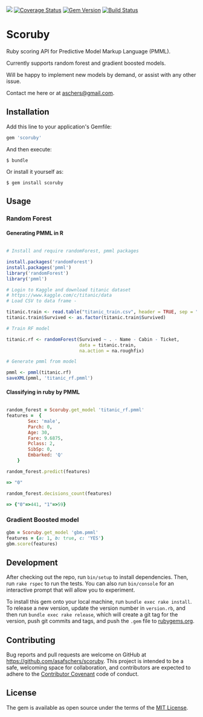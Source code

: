 <a href="https://codeclimate.com/github/asafschers/scoruby"><img src="https://codeclimate.com/github/asafschers/scoruby/badges/gpa.svg" /></a>
[![Coverage Status](https://coveralls.io/repos/github/asafschers/scoruby/badge.svg?branch=master)](https://coveralls.io/github/asafschers/scoruby?branch=master)
[![Gem Version](https://badge.fury.io/rb/scoruby.svg)](https://badge.fury.io/rb/scoruby)
[![Build Status](https://travis-ci.org/asafschers/scoruby.svg?branch=master)](https://travis-ci.org/asafschers/scoruby)

# Scoruby

Ruby scoring API for Predictive Model Markup Language (PMML).

Currently supports random forest and gradient boosted models.

Will be happy to implement new models by demand, or assist with any other issue.

Contact me here or at aschers@gmail.com.

## Installation

Add this line to your application's Gemfile:

```ruby
gem 'scoruby'
```

And then execute:

    $ bundle

Or install it yourself as:

    $ gem install scoruby

## Usage
### Random Forest
#### Generating  PMML in R

```R

# Install and require randomForest, pmml packages

install.packages('randomForest')
install.packages('pmml')
library('randomForest')
library('pmml')

# Login to Kaggle and download titanic dataset 
# https://www.kaggle.com/c/titanic/data 
# Load CSV to data frame -

titanic.train <- read.table("titanic_train.csv", header = TRUE, sep = ",")
titanic.train$Survived <- as.factor(titanic.train$Survived)

# Train RF model

titanic.rf <- randomForest(Survived ~ . - Name - Cabin - Ticket,
                           data = titanic.train, 
                           na.action = na.roughfix)

# Generate pmml from model

pmml <- pmml(titanic.rf)
saveXML(pmml, 'titanic_rf.pmml')

```

#### Classifying in ruby by PMML 

```ruby

random_forest = Scoruby.get_model 'titanic_rf.pmml'
features =  {
        Sex: 'male',
        Parch: 0,
        Age: 30,
        Fare: 9.6875,
        Pclass: 2,
        SibSp: 0,
        Embarked: 'Q'       
    }

random_forest.predict(features)

=> "0"

random_forest.decisions_count(features)

=> {"0"=>441, "1"=>59}

```

### Gradient Boosted model

```ruby
gbm = Scoruby.get_model 'gbm.pmml'
features = {a: 1, b: true, c: 'YES'}
gbm.score(features)
```

## Development

After checking out the repo, run `bin/setup` to install dependencies. Then, run `rake rspec` to run the tests. You can also run `bin/console` for an interactive prompt that will allow you to experiment.

To install this gem onto your local machine, run `bundle exec rake install`. To release a new version, update the version number in `version.rb`, and then run `bundle exec rake release`, which will create a git tag for the version, push git commits and tags, and push the `.gem` file to [rubygems.org](https://rubygems.org).

## Contributing

Bug reports and pull requests are welcome on GitHub at https://github.com/asafschers/scoruby. This project is intended to be a safe, welcoming space for collaboration, and contributors are expected to adhere to the [Contributor Covenant](contributor-covenant.org) code of conduct.


## License

The gem is available as open source under the terms of the [MIT License](http://opensource.org/licenses/MIT).

